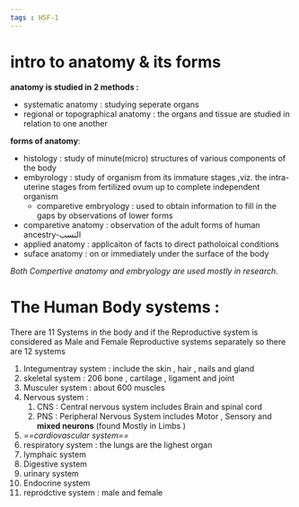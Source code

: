```yaml
---
tags : HSF-1
---
```


# intro to anatomy & its forms 
**anatomy is studied in 2 methods :** 
- systematic anatomy : studying seperate organs 
- regional or topographical anatomy : the organs and tissue are studied in relation to one another 

**forms of anatomy**: 
- histology : study of minute(micro) structures of various components of the body 
- embyrology : study of organism from its immature stages ,viz. the intra-uterine stages from fertilized ovum up to complete independent organism  
	- comparetive embryology : used to obtain information to fill in the gaps  by observations of lower forms 
- comparetive anatomy : observation of the adult forms of human ancestry-النسب  
- applied anatomy : applicaiton of facts to direct patholoical conditions 
- suface anatomy : on or immediately under the surface of the body 

*Both Compertive anatomy and embryology are used mostly in research*.

# The Human Body systems  : 
There are 11 Systems in the body and if the Reproductive system is considered as Male and Female Reproductive systems separately so there are 12 systems
1. Integumentray system : include the skin , hair , nails  and gland 
2. skeletal system : 206 bone , cartilage , ligament and joint 
3. Musculer system : about 600 muscles 
4. Nervous system : 
	1. CNS : Central nervous system includes Brain and spinal cord 
	2. PNS : Peripheral Nervous System includes Motor , Sensory and **mixed neurons** (found Mostly in Limbs )
5. *==cardiovascular system==* 
6. respiratory system : the lungs are the lighest organ 
7. lymphaic system 
8. Digestive system 
9. urinary system 
10. Endocrine system 
11. reprodctive system : male and female 